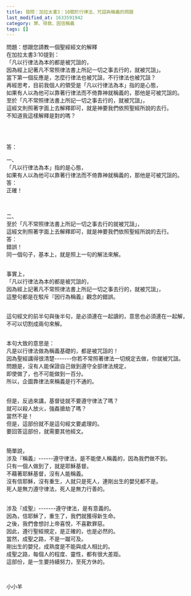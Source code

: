 ```yaml
---
title: 發問：加拉太書3：10關於行律法、咒詛與稱義的問題
last_modified_at: 1633591942
category: 罪、得救、因信稱義
tags: []
---
```


<p>問題：想跟您請教一個聖經經文的解釋<br>
在加拉太書3:10提到：<br>
「凡以行律法為本的都是被咒詛的，<br>
因為經上記著凡不常照律法書上所記一切之事去行的，就被咒詛」。<br>
當下第一個反應是，怎麼行律法也被咒詛，不行律法也被咒詛？<br>
再經思考，目前我個人的領受是「凡以行律法為本」指的是心態，<br>
如果有人以為他可以靠著行律法而不倚靠神就稱義的，那他是可被咒詛的。<br>
至於「凡不常照律法書上所記一切之事去行的，就被咒詛」，<br>
這經文則照著字面上去解釋即可，就是神要我們依照聖經所說的去行。<br>
不知道我這樣解釋是對的嗎？</p>

<p>&nbsp;</p>

<p><br>
答：</p>

<p>一、<br>
「凡以行律法為本」指的是心態，<br>
如果有人以為他可以靠著行律法而不倚靠神就稱義的，那他是可被咒詛的。<br>
答：<br>
正確！<br>
&nbsp;</p>

<p><br>
二、<br>
至於「凡不常照律法書上所記一切之事去行的就被咒詛」，<br>
這經文則照著字面上去解釋即可，就是神要我們依照聖經所說的去行。<br>
答：<br>
錯誤！<br>
同一個句子，基本上，就是照上一句的解法來解。</p>

<p><br>
事實上，<br>
「凡以行律法為本的都是被咒詛的，<br>
因為經上記著凡不常照律法書上所記一切之事去行的，就被咒詛」，<br>
這整句都是在駁斥『因行為稱義』觀念的錯誤。</p>

<p><br>
這句經文的前半句與後半句，是必須連在一起讀的，意思也必須連在一起解，<br>
不可以切割成兩句來解。</p>

<p><br>
本句大致的意思是：<br>
凡是以行律法做為稱義基礎的，都是被咒詛的！<br>
因為聖經講得很清楚-------你若不常照著律法一切規定去做，你就被咒詛。<br>
問題是，沒有人能保證自己做到遵守全部律法規定，<br>
即使做了，也不可能做到一百分。<br>
所以，企圖靠律法來稱義是行不通的。</p>

<p><br>
但是，反過來講，基督徒就不要遵守律法了嗎？<br>
就可以殺人放火，強姦搶劫了嗎？<br>
當然不是！<br>
但是，這部份就不是這句經文要處理的。<br>
要回答這部份，就需要其他經文。</p>

<p><br>
簡單說，<br>
涉及『稱義』------遵守律法，是不能使人稱義的，因為我們做不到。<br>
只有一個人做到了，就是耶穌基督。<br>
不藉著耶穌基督，沒有人能稱義。<br>
沒有信耶穌，沒有重生，人就只是死人，連剛出生的嬰兒都不是。<br>
死人是無力遵守律法，死人是無力行善的。</p>

<p><br>
涉及『成聖』-------遵守律法，是有意義的。<br>
因為，信耶穌了，重生了，我們就獲得新生命。<br>
之後，我們會想討上帝喜悅，不喜歡罪惡。<br>
因此，遵行聖經規定，是正確的，也是必然的。<br>
當然，成聖之路，不是一蹴可及。<br>
剛出生的嬰兒，成熟度是不能與成人相比的。<br>
成聖之路，每個人的程度、靈性，都有很大差距。<br>
這部份，是一生要持續努力，至死方休的。</p>

<p>&nbsp;</p>

<p>小小羊</p>

<p>&nbsp;</p>

<p>&nbsp;</p>

